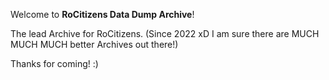 Welcome to **RoCitizens Data Dump Archive**!

The lead Archive for RoCitizens. (Since 2022 xD I am sure there are MUCH MUCH MUCH better Archives out there!)

Thanks for coming! :)
